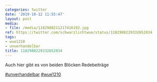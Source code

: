 ```yaml
---
categories: twitter
date: '2019-10-12 11:55:47'
layout: post
media:
- file: /media/1182988211217416192.jpg
ref: https://twitter.com/schwarzlichtwue/status/1182988229332652034
tags:
- wue1210
- unverhandelbar
title: 1182988229332652034
---
```

Auch hier gibt es von beiden Blöcken Redebeiträge

[#unverhandelbar](/t/unverhandelbar) [#wue1210](/t/wue1210)  